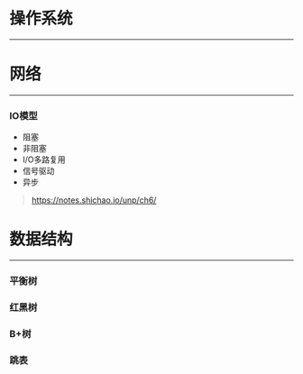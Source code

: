 # 操作系统
- --

# 网络
- --

### IO模型

- 阻塞
- 非阻塞
- I/O多路复用
- 信号驱动
- 异步

> https://notes.shichao.io/unp/ch6/

# 数据结构
- --

### 平衡树

### 红黑树

### B+树

### 跳表
